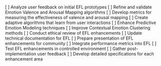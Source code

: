 [ ] Analyze user feedback on initial EFL prototypes
[ ] Refine and validate Emotion Valence and Arousal Mapping algorithms
[ ] Develop metrics for measuring the effectiveness of valence and arousal mapping
[ ] Create adaptive algorithms that learn from user interactions
[ ] Enhance Predictive Emotion Modeling techniques
[ ] Improve Contextual Emotion Clustering methods
[ ] Conduct ethical review of EFL enhancements
[ ] Update technical documentation for EFL
[ ] Prepare presentation of EFL enhancements for community
[ ] Integrate performance metrics into EFL
[ ] Test EFL enhancements in controlled environment
[ ] Gather post-implementation user feedback
[ ] Develop detailed specifications for each enhancement area